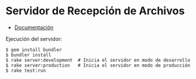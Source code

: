# Servidor de Recepción de Archivos

- [Documentación](#documentación)

Ejecución del servidor:

    $ gem install bundler
    $ bundler install
    $ rake server:development  # Inicia el servidor en modo de desarrollo
    $ rake server:production   # Inicia el servidor en modo de producción
    $ rake test:run